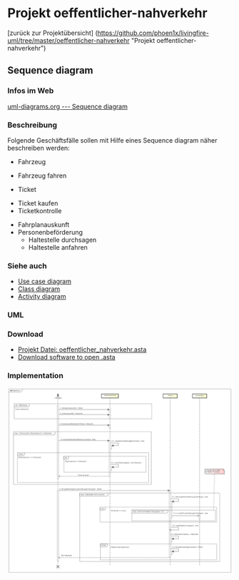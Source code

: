 # Projekt oeffentlicher-nahverkehr
[zurück zur Projektübersicht] (https://github.com/phoen1x/livingfire-uml/tree/master/oeffentlicher-nahverkehr "Projekt oeffentlicher-nahverkehr")

## Sequence diagram

### Infos im Web
[uml-diagrams.org --- Sequence diagram](http://www.uml-diagrams.org/sequence-diagrams.html "")

### Beschreibung

Folgende Geschäftsfälle sollen mit Hilfe eines Sequence diagram näher beschreiben werden:

* Fahrzeug
 - Fahrzeug fahren
* Ticket
 - Ticket kaufen
 - Ticketkontrolle
* Fahrplanauskunft
* Personenbeförderung
  - Haltestelle durchsagen
  - Haltestelle anfahren

### Siehe auch
* [Use case diagram](https://raw.githubusercontent.com/phoen1x/livingfire-uml/master/oeffentlicher-nahverkehr/src/main/documentation/use_case/UseCase.png "")
* [Class diagram](https://raw.githubusercontent.com/phoen1x/livingfire-uml/master/oeffentlicher-nahverkehr/src/main/documentation/class_diagram/Class.png "")
* [Activity diagram](https://raw.githubusercontent.com/phoen1x/livingfire-uml/master/oeffentlicher-nahverkehr/src/main/documentation/activity_diagram/Activity.png "")

### UML
### Download
* [Projekt Datei: oeffentlicher_nahverkehr.asta](https://github.com/phoen1x/livingfire-uml/raw/master/oeffentlicher-nahverkehr/oeffentlicher_nahverkehr.asta "oeffentlicher_nahverkehr.asta")
* [Download software to open .asta](http://astah.net/download "")

### Implementation
![Diagram](https://raw.githubusercontent.com/phoen1x/livingfire-uml/master/oeffentlicher-nahverkehr/src/main/documentation/sequence_diagram/Sequence.png "")